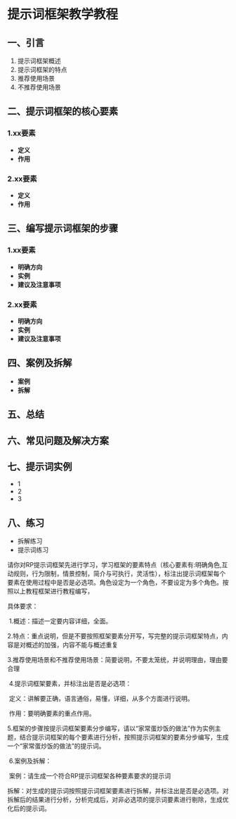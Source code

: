 # 提示词框架教学教程

## 一、引言

1. 提示词框架概述
2. 提示词框架的特点
3. 推荐使用场景
4. 不推荐使用场景

## 二、提示词框架的核心要素

### 1.xx要素

- **定义**
- **作用**

### 2.xx要素

- **定义**
- **作用**

## 三、编写提示词框架的步骤

### 1.xx要素

- **明确方向**  
- **实例**  
- **建议及注意事项** 

### 2.xx要素

- **明确方向**  
- **实例**  
- **建议及注意事项** 

## 四、案例及拆解

- **案例**
- **拆解**  

## 五、总结

## 六、常见问题及解决方案

## 七、提示词实例

- 1
- 2
- 3

## 八、练习

- 拆解练习
- 提示词练习

请你对RP提示词框架先进行学习，学习框架的要素特点（核心要素有:明确角色,互动规则，行为限制，情景控制，简介与可执行，灵活性），标注出提示词框架每个要素在使用过程中是否是必选项。角色设定为一个角色，不要设定为多个角色。按照以上教程框架进行教程编写，

具体要求：

​        1.概述：描述一定要内容详细，全面。

​        2.特点：重点说明，但是不要按照框架要素分开写，写完整的提示词框架特点，内容是对概述的加强，内容不能与概述重复

​        3.推荐使用场景和不推荐使用场景：简要说明，不要太笼统，并说明理由，理由要合理

​        4.提示词框架要素，并标注出是否是必选项：

​                定义：讲解要正确，语言通俗，易懂，详细，从多个方面进行说明。

​                作用：要明确要素的重点作用。

​        5.框架的步骤按提示词框架要素分步编写，请以“家常蛋炒饭的做法”作为实例主题，结合提示词框架的每个要素进行分析，按照提示词框架的要素分步编写，生成一个“家常蛋炒饭的做法”的提示词。

​        6.案例及拆解：

​                案例：请生成一个符合RP提示词框架各种要素要求的提示词

​                拆解：对生成的提示词按照提示词框架要素进行拆解，并标注出是否是必选项。对拆解后的结果进行分析，分析完成后，对非必选项的提示词要素进行剔除，生成优化后的提示词。